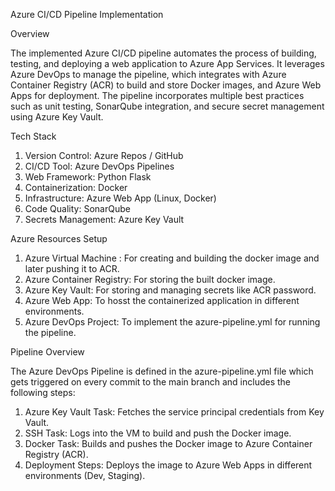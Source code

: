 Azure CI/CD Pipeline Implementation

Overview

The implemented Azure CI/CD pipeline automates the process of building, testing, and deploying a web application to Azure App Services. It leverages Azure DevOps to manage the pipeline, which integrates with Azure Container Registry (ACR) to build and store Docker images, and Azure Web Apps for deployment. The pipeline incorporates multiple best practices such as unit testing, SonarQube integration, and secure secret management using Azure Key Vault.


Tech Stack

1. Version Control: Azure Repos / GitHub
2. CI/CD Tool: Azure DevOps Pipelines
3. Web Framework: Python Flask
4. Containerization: Docker
5. Infrastructure: Azure Web App (Linux, Docker)
6. Code Quality: SonarQube
7. Secrets Management: Azure Key Vault

Azure Resources Setup

1. Azure Virtual Machine : For creating and building the docker image and later pushing it to ACR.
2. Azure Container Registry: For storing the built docker image.
3. Azure Key Vault: For storing and managing secrets like ACR password.
4. Azure Web App: To hosst the containerized application in different environments.
5. Azure DevOps Project: To implement the azure-pipeline.yml for running the pipeline.


Pipeline Overview 

The Azure DevOps Pipeline is defined in the azure-pipeline.yml file which gets triggered on every commit to the main branch and includes the following steps:

1. Azure Key Vault Task: Fetches the service principal credentials from Key Vault.
2. SSH Task: Logs into the VM to build and push the Docker image.
3. Docker Task: Builds and pushes the Docker image to Azure Container Registry (ACR).
4. Deployment Steps: Deploys the image to Azure Web Apps in different environments (Dev, Staging).
